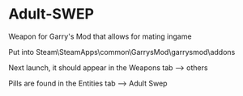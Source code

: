 # Adult-SWEP
Weapon for Garry's Mod that allows for mating ingame

Put into Steam\SteamApps\common\GarrysMod\garrysmod\addons

Next launch, it should appear in the Weapons tab --> others

Pills are found in the Entities tab --> Adult Swep
